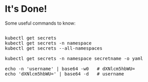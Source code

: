 # It's Done!

Some useful commands to know:

<pre class="file">

kubectl get secrets
kubectl get secrets -n namespace
kubectl get secrets --all-namespaces

kubectl get secrets -n namespace secretname -o yaml

echo -n 'username' | base64 -w0   # dXNlcm5hbWU=
echo 'dXNlcm5hbWU=' | base64 -d   # username


</pre>
